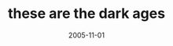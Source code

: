 ---
layout: base.njk
title : 'these are the dark ages' 
view_title : 'these are the dark ages' 
year : '2005' 
date : '2005-11-01' 
img_file : '/drawing/thesearethadarkages.png' 
html_file : 'thesearethedarkages' 
next_html : 'fantastic.html' 
year_order : '135' 
permalink : "title/{{html_file}}.html"
---
